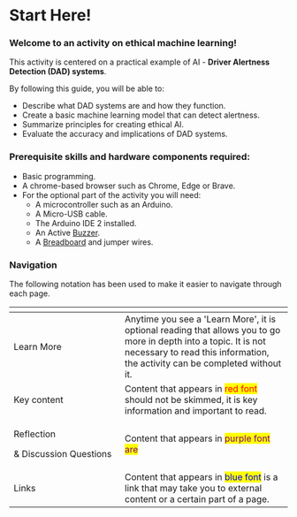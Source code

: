 # Start Here!

### Welcome to an activity on ethical machine learning!&#x20;

This activity is centered on a practical example of AI - **Driver Alertness Detection (DAD) systems**.

By following this guide, you will be able to: &#x20;

* Describe what DAD systems are and how they function. &#x20;
* Create a basic machine learning model that can detect alertness.
* Summarize principles for creating ethical AI.&#x20;
* Evaluate the accuracy and implications of DAD systems. &#x20;

### Prerequisite skills and hardware components required:&#x20;

* Basic programming.&#x20;
* A chrome-based browser such as Chrome, Edge or Brave. &#x20;
* For the optional part of the activity you will need:&#x20;
  * A microcontroller such as an Arduino.
  * A Micro-USB cable.
  * The Arduino IDE 2 installed.
  * An Active [Buzzer](https://www.circuitbasics.com/what-is-a-buzzer/).
  * A [Breadboard](https://learn.sparkfun.com/tutorials/how-to-use-a-breadboard/all) and jumper wires.&#x20;

### Navigation

The following notation has been used to make it easier to navigate through each page.&#x20;

<table data-header-hidden><thead><tr><th width="185"></th><th></th></tr></thead><tbody><tr><td>Learn More</td><td>Anytime you see a 'Learn More', it is optional reading that allows you to go more in depth into a topic. It is not necessary to read this information, the activity can be completed without it. </td></tr><tr><td>Key content </td><td>Content that appears in <mark style="color:red;">red font</mark> should not be skimmed, it is key information and important to read. </td></tr><tr><td><p>Reflection </p><p>&#x26; Discussion Questions</p></td><td>Content that appears in <mark style="color:purple;">purple font are</mark> </td></tr><tr><td>Links</td><td>Content that appears in <mark style="color:blue;">blue font</mark> is a link that may take you to external content or a certain part of a page. </td></tr></tbody></table>

